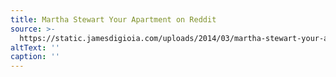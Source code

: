 ```yaml
---
title: Martha Stewart Your Apartment on Reddit
source: >-
  https://static.jamesdigioia.com/uploads/2014/03/martha-stewart-your-apartment-on-reddit.png
altText: ''
caption: ''
---
```


